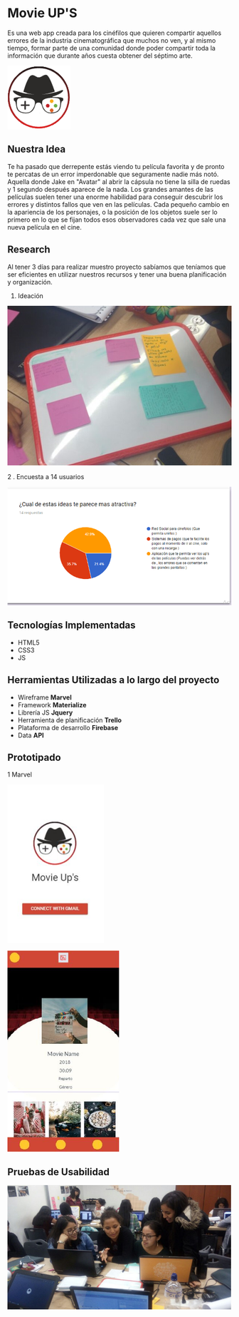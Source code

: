 # Movie UP'S

Es una web app creada para los cinéfilos que quieren compartir aquellos errores de la industria cinematográfica que muchos no ven, y al mismo tiempo, formar parte de una comunidad donde poder compartir toda la información que durante años cuesta obtener del séptimo arte.

![img-readme](assets/img/img-logo/logo-principal.png)

## Nuestra Idea

Te ha pasado que derrepente estás viendo tu película favorita y de pronto te percatas de un error imperdonable que seguramente nadie más notó. Aquella donde Jake en "Avatar" al abrir la cápsula no tiene la silla de ruedas y 1 segundo después aparece de la nada.
Los grandes amantes de las películas suelen tener una enorme habilidad para conseguir descubrir los errores y distintos fallos que ven en las películas. Cada pequeño cambio en la apariencia de los personajes, o la posición de los objetos suele ser lo primero en lo que se fijan todos esos observadores cada vez que sale una nueva película en el cine.

## Research

Al tener 3 días para realizar muestro proyecto sabíamos que teníamos que ser eficientes en utilizar nuestros recursos y tener una buena planificación y organización.

1. Ideación

![img-readme](assets/img/img-readme/ideas.jpg)

2 . Encuesta a 14 usuarios

![img-readme](assets/img/img-readme/encuesta.png)

## Tecnologías Implementadas

* HTML5
* CSS3
* JS

## Herramientas Utilizadas a lo largo del proyecto

* Wireframe
    **Marvel**
* Framework
    **Materialize**
* Librería JS
    **Jquery**
* Herramienta de planificación
    **Trello**
* Plataforma de desarrollo
    **Firebase**
* Data
    **API**

## Prototipado

1 Marvel

![img-readme](assets/img/img-readme/prot1.png)

![img-readme](assets/img/img-readme/prot2.png)

## Pruebas de Usabilidad

![img-readme](assets/img/img-readme/usabilidad.png)